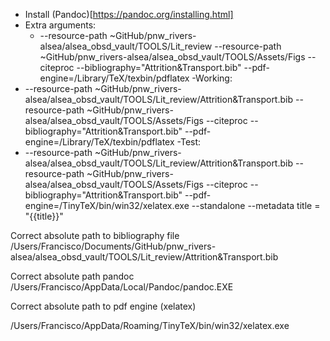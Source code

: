 - Install (Pandoc)[https://pandoc.org/installing.html]
- Extra arguments:
	- --resource-path ~GitHub/pnw_rivers-alsea/alsea_obsd_vault/TOOLS/Lit_review --resource-path ~GitHub/pnw_rivers-alsea/alsea_obsd_vault/TOOLS/Assets/Figs --citeproc --bibliography="Attrition&Transport.bib" --pdf-engine=/Library/TeX/texbin/pdflatex
-Working:
- --resource-path ~GitHub/pnw_rivers-alsea/alsea_obsd_vault/TOOLS/Lit_review/Attrition&Transport.bib --resource-path ~GitHub/pnw_rivers-alsea/alsea_obsd_vault/TOOLS/Assets/Figs --citeproc --bibliography="Attrition&Transport.bib" --pdf-engine=/Library/TeX/texbin/pdflatex
-Test:
- --resource-path ~GitHub/pnw_rivers-alsea/alsea_obsd_vault/TOOLS/Lit_review/Attrition&Transport.bib --resource-path ~GitHub/pnw_rivers-alsea/alsea_obsd_vault/TOOLS/Assets/Figs --citeproc --bibliography="Attrition&Transport.bib" --pdf-engine=/TinyTeX/bin/win32/xelatex.exe --standalone --metadata title = "{{title}}"


Correct absolute path to bibliography file
/Users/Francisco/Documents/GitHub/pnw_rivers-alsea/alsea_obsd_vault/TOOLS/Lit_review/Attrition&Transport.bib

Correct absolute path pandoc
/Users/Francisco/AppData/Local/Pandoc/pandoc.EXE

Correct absolute path to pdf engine (xelatex)

/Users/Francisco/AppData/Roaming/TinyTeX/bin/win32/xelatex.exe